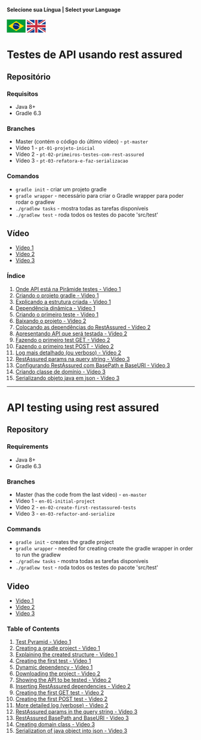 #### Selecione sua Língua | Select your Language
<a href='#Testes-de-API-usando-rest-assured'><img src="images/pt-br.png" alt="Português" width="50" /></a>
<a href='#API-testing-using-rest-assured'><img src="images/en.jpg" alt="English" width="50" /></a>


# Testes de API usando rest assured

## Repositório

### Requisitos
* Java 8+
* Gradle 6.3

### Branches
* Master (contém o código do último vídeo)  - `pt-master` 
* Vídeo 1 - `pt-01-projeto-inicial`
* Vídeo 2 - `pt-02-primeiros-testes-com-rest-assured`
* Vídeo 3 - `pt-03-refatora-e-faz-serializacao`


### Comandos
* `gradle init` - criar um projeto gradle
* `gradle wrapper` - necessário para criar o Gradle wrapper para poder rodar o gradlew
* `./gradlew tasks` - mostra todas as tarefas disponíveis
* `./gradlew test` - roda todos os testes do pacote 'src/test'

## Vídeo

* [Vídeo 1](https://youtu.be/EjXimnUwAns)
* [Vídeo 2](https://youtu.be/Yko4DTEmAV8) 
* [Vídeo 3](https://youtu.be/nYC2_DruHVU) 

### Índice

1. [Onde API está na Pirâmide testes - Vídeo 1](https://youtu.be/EjXimnUwAns?t=51)
2. [Criando o projeto gradle - Vídeo 1](https://youtu.be/EjXimnUwAns?t=164)
3. [Explicando a estrutura criada - Vídeo 1](https://youtu.be/EjXimnUwAns?t=445)
4. [Dependência dinâmica - Vídeo 1](https://youtu.be/EjXimnUwAns?t=832)
5. [Criando o primeiro teste - Vídeo 1](https://youtu.be/EjXimnUwAns?t=909)
1. [Baixando o projeto - Vídeo 2](https://youtu.be/Yko4DTEmAV8?t=32)
2. [Colocando as dependências do RestAssured - Vídeo 2](https://youtu.be/Yko4DTEmAV8?t=230)
3. [Apresentando API que será testada - Vídeo 2](https://youtu.be/Yko4DTEmAV8?t=575)
4. [Fazendo o primeiro test GET - Vídeo 2](https://youtu.be/Yko4DTEmAV8?t=655)
5. [Fazendo o primeiro test POST - Vídeo 2](https://youtu.be/Yko4DTEmAV8?t=1509)
6. [Log mais detalhado (ou verboso) - Vídeo 2](https://youtu.be/Yko4DTEmAV8?t=1951)
1. [RestAssured params na query string - Vídeo 3](https://youtu.be/nYC2_DruHVU?t=158)
2. [Configurando RestAssured com BasePath e BaseURI - Vídeo 3](https://youtu.be/nYC2_DruHVU?t=425)
3. [Criando classe de domínio - Vídeo 3](https://youtu.be/nYC2_DruHVU?t=910)
4. [Serializando objeto java em json - Vídeo 3](https://youtu.be/nYC2_DruHVU?t=1113)

---

# API testing using rest assured

## Repository

### Requirements
* Java 8+
* Gradle 6.3

### Branches
* Master (has the code from the last video)  - `en-master` 
* Video 1 - `en-01-initial-project`
* Video 2 - `en-02-create-first-restassured-tests`
* Video 3 - `en-03-refactor-and-serialize`

### Commands
* `gradle init` - creates the gradle project
* `gradle wrapper` - needed for creating create the gradle wrapper in order to run the gradlew
* `./gradlew tasks` - mostra todas as tarefas disponíveis
* `./gradlew test` - roda todos os testes do pacote 'src/test'

## Video

* [Video 1](https://youtu.be/EjXimnUwAns)
* [Video 2](https://youtu.be/ZHkms9dhfVs)
* [Video 3](https://youtu.be/jQ43TLg2p70)

### Table of Contents

1. [Test Pyramid - Video 1](https://youtu.be/MnPx1uoYyac?t=34)
2. [Creating a gradle project - Video 1](https://youtu.be/MnPx1uoYyac?t=128)
3. [Explaining the created structure - Video 1](https://youtu.be/MnPx1uoYyac?t=375)
4. [Creating the first test - Video 1](https://youtu.be/MnPx1uoYyac?t=909)
5. [Dynamic dependency - Video 1](https://youtu.be/MnPx1uoYyac?t=981)
1. [Downloading the project - Video 2](https://youtu.be/ZHkms9dhfVs?t=34)
2. [Showing the API to be tested - Video 2](https://youtu.be/ZHkms9dhfVs?t=216)
3. [Inserting RestAssured dependencies - Video 2](https://youtu.be/ZHkms9dhfVs?t=283)
4. [Creating the first GET test - Video 2](https://youtu.be/ZHkms9dhfVs?t=468)
5. [Creating the first POST test - Video 2](https://youtu.be/ZHkms9dhfVs?t=1119)
6. [More detailed log (verbose) - Video 2](https://youtu.be/ZHkms9dhfVs?t=1548)
1. [RestAssured params in the query string - Video 3](https://youtu.be/jQ43TLg2p70?t=158)
2. [RestAssured BasePath and BaseURI - Video 3](https://youtu.be/jQ43TLg2p70?t=425)
3. [Creating domain class - Video 3](https://youtu.be/jQ43TLg2p70?t=910)
4. [Serialization of java object into json - Video 3](https://youtu.be/jQ43TLg2p70?t=1113)